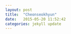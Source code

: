 ```yaml
---
layout: post
title:  "Cheonseokhyun"
date:   2015-05-20 11:52:42
categories: jekyll update
---
```


